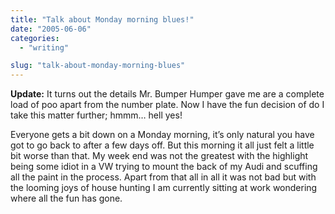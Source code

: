 ```yaml
---
title: "Talk about Monday morning blues!"
date: "2005-06-06"
categories:
  - "writing"

slug: "talk-about-monday-morning-blues"
---
```


**Update:** It turns out the details Mr. Bumper Humper gave me are a complete load of poo apart from the number plate. Now I have the fun decision of do I take this matter further; hmmm… hell yes!

Everyone gets a bit down on a Monday morning, it’s only natural you have got to go back to after a few days off. But this morning it all just felt a little bit worse than that. My week end was not the greatest with the highlight being some idiot in a VW trying to mount the back of my Audi and scuffing all the paint in the process. Apart from that all in all it was not bad but with the looming joys of house hunting I am currently sitting at work wondering where all the fun has gone.
